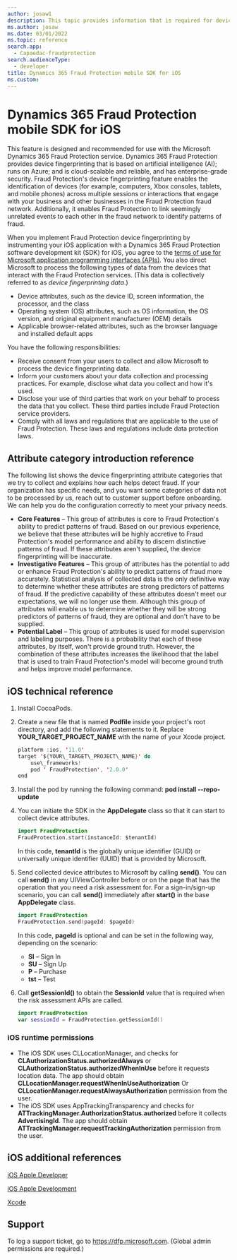 ```yaml
---
author: josaw1
description: This topic provides information that is required for device fingerprinting in a mobile device implementation of Microsoft Dynamics 365 Fraud Protection for iOS.
ms.author: josaw
ms.date: 03/01/2022
ms.topic: reference
search.app: 
  - Capaedac-fraudprotection
search.audienceType:
  - developer
title: Dynamics 365 Fraud Protection mobile SDK for iOS
ms.custom:
---
```


# Dynamics 365 Fraud Protection mobile SDK for iOS

This feature is designed and recommended for use with the Microsoft Dynamics 365 Fraud Protection service. Dynamics 365 Fraud Protection provides device fingerprinting that is based on artificial intelligence (AI); runs on Azure; and is cloud-scalable and reliable, and has enterprise-grade security. Fraud Protection's device fingerprinting feature enables the identification of devices (for example, computers, Xbox consoles, tablets, and mobile phones) across multiple sessions or interactions that engage with your business and other businesses in the Fraud Protection fraud network. Additionally, it enables Fraud Protection to link seemingly unrelated events to each other in the fraud network to identify patterns of fraud.

When you implement Fraud Protection device fingerprinting by instrumenting your iOS application with a Dynamics 365 Fraud Protection software development kit (SDK) for iOS, you agree to the [terms of use for Microsoft application programming interfaces (APIs)](/legal/microsoft-apis/terms-of-use). You also direct Microsoft to process the following types of data from the devices that interact with the Fraud Protection services. (This data is collectively referred to as *device fingerprinting data*.)

- Device attributes, such as the device ID, screen information, the processor, and the class
- Operating system (OS) attributes, such as OS information, the OS version, and original equipment manufacturer (OEM) details
- Applicable browser-related attributes, such as the browser language and installed default apps

You have the following responsibilities:

- Receive consent from your users to collect and allow Microsoft to process the device fingerprinting data.
- Inform your customers about your data collection and processing practices. For example, disclose what data you collect and how it's used.
- Disclose your use of third parties that work on your behalf to process the data that you collect. These third parties include Fraud Protection service providers.
- Comply with all laws and regulations that are applicable to the use of Fraud Protection. These laws and regulations include data protection laws.

## Attribute category introduction reference

The following list shows the device fingerprinting attribute categories that we try to collect and explains how each helps detect fraud. If your organization has specific needs, and you want some categories of data not to be processed by us, reach out to customer support before onboarding. We can help you do the configuration correctly to meet your privacy needs.

- **Core Features** – This group of attributes is core to Fraud Protection's ability to predict patterns of fraud. Based on our previous experience, we believe that these attributes will be highly accretive to Fraud Protection's model performance and ability to discern distinctive patterns of fraud. If these attributes aren't supplied, the device fingerprinting will be inaccurate.
- **Investigative Features** – This group of attributes has the potential to add or enhance Fraud Protection's ability to predict patterns of fraud more accurately. Statistical analysis of collected data is the only definitive way to determine whether these attributes are strong predictors of patterns of fraud. If the predictive capability of these attributes doesn't meet our expectations, we will no longer use them. Although this group of attributes will enable us to determine whether they will be strong predictors of patterns of fraud, they are optional and don't have to be supplied.
- **Potential Label** – This group of attributes is used for model supervision and labeling purposes. There is a probability that each of these attributes, by itself, won't provide ground truth. However, the combination of these attributes increases the likelihood that the label that is used to train Fraud Protection's model will become ground truth and helps improve model performance.

## iOS technical reference

1. Install CocoaPods.
2. Create a new file that is named **Podfile** inside your project's root directory, and add the following statements to it. Replace **YOUR\_TARGET\_PROJECT\_NAME** with the name of your Xcode project.

    ```swift
    platform :ios, '11.0'
    target '${YOUR\_TARGET\_PROJECT\_NAME}' do
        use\_frameworks!
        pod ' FraudProtection', '2.0.0'
    end
    ```

3. Install the pod by running the following command: **pod install --repo-update**
4. You can initiate the SDK in the **AppDelegate** class so that it can start to collect device attributes.

    ```swift
    import FraudProtection
    FraudProtection.start(instanceId: $tenantId)
    ```

    In this code, **tenantId** is the globally unique identifier (GUID) or universally unique identifier (UUID) that is provided by Microsoft.

5. Send collected device attributes to Microsoft by calling **send()**. You can call **send()** in any UIViewController before or on the page that has the operation that you need a risk assessment for. For a sign-in/sign-up scenario, you can call **send()** immediately after **start()** in the base **AppDelegate** class.

    ```swift
    import FraudProtection
    FraudProtection.send(pageId: $pageId)
    ```

    In this code, **pageId** is optional and can be set in the following way, depending on the scenario:

    - **SI** – Sign In
    - **SU** – Sign Up
    - **P** – Purchase
    - **tst** – Test

6. Call **getSessionId()** to obtain the **SessionId** value that is required when the risk assessment APIs are called.

    ```swift
    import FraudProtection
    var sessionId = FraudProtection.getSessionId()
    ```

### iOS runtime permissions

- The iOS SDK uses CLLocationManager, and checks for **CLAuthorizationStatus.authorizedAlways** or **CLAuthorizationStatus.authorizedWhenInUse** before it requests location data. The app should obtain **CLLocationManager.requestWhenInUseAuthorization** Or **CLLocationManager.requestAlwaysAuthorization** permission from the user.
- The iOS SDK uses AppTrackingTransparency and checks for **ATTrackingManager.AuthorizationStatus.authorized** before it collects **AdvertisingId**. The app should obtain **ATTrackingManager.requestTrackingAuthorization** permission from the user.

## iOS additional references

[iOS Apple Developer](https://developer.apple.com/ios/)

[iOS Apple Development](https://developer.apple.com/develop/)

[Xcode](https://developer.apple.com/xcode/)

## Support

To log a support ticket, go to <https://dfp.microsoft.com>. (Global admin permissions are required.)
